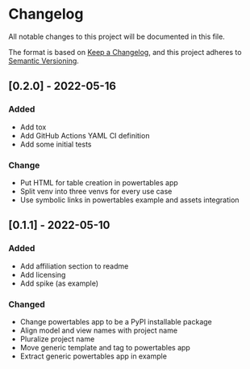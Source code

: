 # Changelog

All notable changes to this project will be documented in this file.

The format is based on [Keep a Changelog](https://keepachangelog.com/en/1.0.0/),
and this project adheres to [Semantic Versioning](https://semver.org/spec/v2.0.0.html).

## [0.2.0] - 2022-05-16

### Added

- Add tox
- Add GitHub Actions YAML CI definition
- Add some initial tests

### Change

- Put HTML for table creation in powertables app
- Split venv into three venvs for every use case
- Use symbolic links in powertables example and assets integration

## [0.1.1] - 2022-05-10

### Added

- Add affiliation section to readme
- Add licensing
- Add spike (as example)

### Changed

- Change powertables app to be a PyPI installable package
- Align model and view names with project name
- Pluralize project name
- Move generic template and tag to powertables app
- Extract generic powertables app in example
